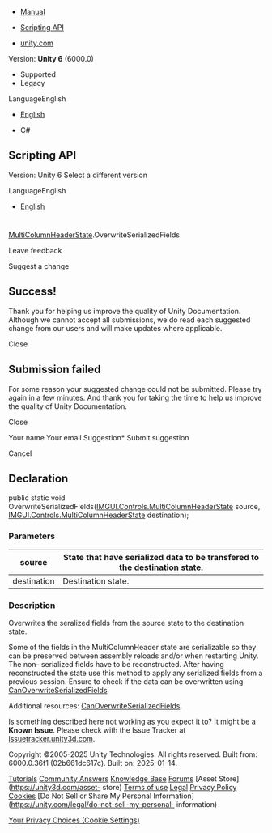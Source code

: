 [ ]()

  * [Manual](../Manual/index.html)
  * [Scripting API](../ScriptReference/index.html)

  * [unity.com](https://unity.com/)

Version: **Unity 6** (6000.0)

  * Supported
  * Legacy

LanguageEnglish

  * [English]()

  * C#

[ ](https://docs.unity3d.com)

## Scripting API

Version: Unity 6 Select a different version

LanguageEnglish

  * [English]()

#
[MultiColumnHeaderState](IMGUI.Controls.MultiColumnHeaderState.html).OverwriteSerializedFields

Leave feedback

Suggest a change

## Success!

Thank you for helping us improve the quality of Unity Documentation. Although
we cannot accept all submissions, we do read each suggested change from our
users and will make updates where applicable.

Close

## Submission failed

For some reason your suggested change could not be submitted. Please <a>try
again</a> in a few minutes. And thank you for taking the time to help us
improve the quality of Unity Documentation.

Close

Your name Your email Suggestion* Submit suggestion

Cancel

[ ]()

## Declaration

public static void
OverwriteSerializedFields([IMGUI.Controls.MultiColumnHeaderState](IMGUI.Controls.MultiColumnHeaderState.html)
source,
[IMGUI.Controls.MultiColumnHeaderState](IMGUI.Controls.MultiColumnHeaderState.html)
destination);

### Parameters

source | State that have serialized data to be transfered to the destination state.  
---|---  
destination | Destination state.  
  
### Description

Overwrites the seralized fields from the source state to the destination
state.

Some of the fields in the MultiColumnHeader state are serializable so they can
be preserved between assembly reloads and/or when restarting Unity. The non-
serialized fields have to be reconstructed. After having reconstructed the
state use this method to apply any serialized fields from a previous session.
Ensure to check if the data can be overwritten using
[CanOverwriteSerializedFields](IMGUI.Controls.MultiColumnHeaderState.CanOverwriteSerializedFields.html)  
  
Additional resources:
[CanOverwriteSerializedFields](IMGUI.Controls.MultiColumnHeaderState.CanOverwriteSerializedFields.html).

Is something described here not working as you expect it to? It might be a
**Known Issue**. Please check with the Issue Tracker at
[issuetracker.unity3d.com](https://issuetracker.unity3d.com).

Copyright ©2005-2025 Unity Technologies. All rights reserved. Built from:
6000.0.36f1 (02b661dc617c). Built on: 2025-01-14.

[Tutorials](https://unity3d.com/learn) [Community
Answers](https://answers.unity3d.com) [Knowledge
Base](https://support.unity3d.com/hc/en-us)
[Forums](https://forum.unity3d.com) [Asset Store](https://unity3d.com/asset-
store) [Terms of use](https://docs.unity3d.com/Manual/TermsOfUse.html)
[Legal](https://unity.com/legal) [Privacy
Policy](https://unity.com/legal/privacy-policy)
[Cookies](https://unity.com/legal/cookie-policy) [Do Not Sell or Share My
Personal Information](https://unity.com/legal/do-not-sell-my-personal-
information)

[Your Privacy Choices (Cookie Settings)](javascript:void\(0\);)

